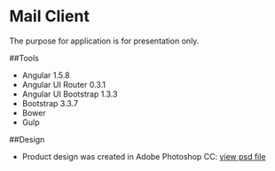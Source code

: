 # Mail Client
The purpose for application is for presentation only. 

##Tools
- Angular 1.5.8
- Angular UI Router 0.3.1
- Angular UI Bootstrap 1.3.3
- Bootstrap 3.3.7
- Bower
- Gulp

##Design
- Product design was created in Adobe Photoshop CC: [view psd file](design/mail_client_mockup.psd)
